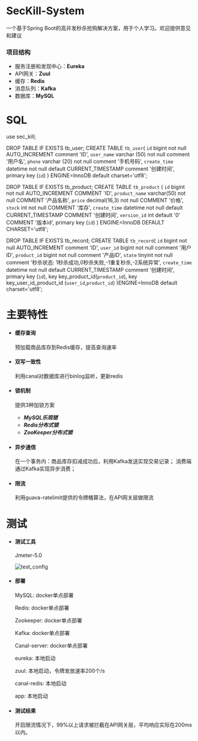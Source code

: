 # SecKill-System

一个基于Spring Boot的高并发秒杀抢购解决方案，用于个人学习。欢迎提供意见和建议
 
 
### 项目结构
   - 服务注册和发现中心：**Eureka**
   - API网关：**Zuul**
   - 缓存：**Redis**
   - 消息队列：**Kafka**
   - 数据库：**MySQL**

 
# SQL

use sec_kill;

DROP TABLE IF EXISTS tb_user;
CREATE TABLE `tb_user`(
    `id` bigint not null AUTO_INCREMENT comment 'ID',
    `user_name` varchar (50) not null comment '用户名',
    `phone` varchar (20) not null comment '手机号码',
    `create_time` datetime not null default CURRENT_TIMESTAMP comment '创建时间',
    primary key (`id`)
) ENGINE=InnoDB default charset='utf8';

DROP TABLE IF EXISTS tb_product;
CREATE TABLE `tb_product` (
  `id` bigint not null AUTO_INCREMENT COMMENT 'ID',
  `product_name` varchar(50) not null COMMENT '产品名称',
  `price` decimal(16,3) not null COMMENT '价格',
  `stock` int not null COMMENT '库存',
  `create_time` datetime not null default CURRENT_TIMESTAMP COMMENT '创建时间',
  `version_id` int default '0' COMMENT '版本id',
  primary key (`id`)
) ENGINE=InnoDB DEFAULT CHARSET='utf8';

DROP TABLE IF EXISTS tb_record;
CREATE TABLE `tb_record`(
    `id` bigint not null AUTO_INCREMENT comment 'ID',
    `user_id` bigint not null comment '用户ID',
    `product_id` bigint not null comment '产品ID',
    `state` tinyint not null comment '秒杀状态: 1秒杀成功,0秒杀失败,-1重复秒杀,-2系统异常',
    `create_time` datetime not null default CURRENT_TIMESTAMP comment '创建时间',
    primary key (`id`),
    key key_product_id(`product_id`),
    key key_user_id_product_id (`user_id`,`product_id`)
)ENGINE=InnoDB default charset='utf8';

# 主要特性

 - #### 缓存查询

   预加载商品库存到Redis缓存，提高查询速率

- #### 双写一致性

   利用canal对数据库进行binlog监听，更新redis

 - #### 锁机制

   提供3种加锁方案
 
   - ***MySQL乐观锁***
   - ***Redis分布式锁***
   - ***ZooKeeper分布式锁***

 - #### 异步通信

   在一个事务内：商品库存扣减成功后，利用Kafka发送实现交易记录；
   消费端通过Kafka实现异步消费；

 - #### 限流

   利用guava-ratelimit提供的令牌桶算法，在API网关层做限流

# 测试

- #### 测试工具

  Jmeter-5.0
  
  ![test_config](https://github.com/JiangJiangjungle/SecKill-System/blob/master/figures/test_config.png)

- #### 部署

  MySQL: docker单点部署
  
  Redis: docker单点部署
  
  Zookeeper: docker单点部署
  
  Kafka: docker单点部署
  
  Canal-server: docker单点部署
  
  eureka: 本地启动
  
  zuul: 本地启动，令牌发放速率200个/s
  
  canal-redis: 本地启动
  
  app: 本地启动
  
- #### 测试结果

  开启限流情况下，99%以上请求被拦截在API网关层，平均响应实际在200ms以内。

